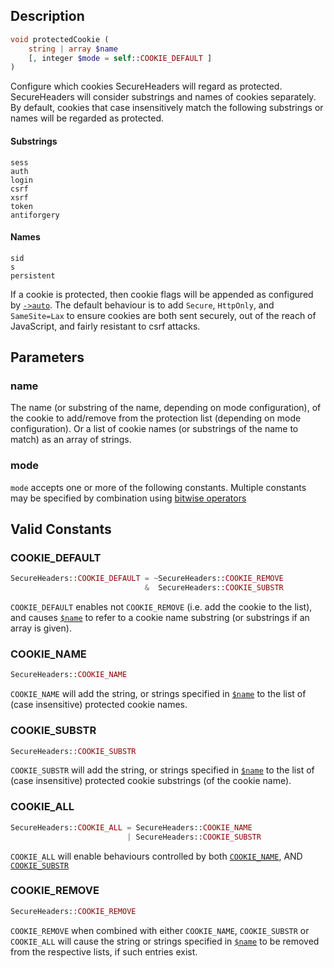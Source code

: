 ## Description
```php
void protectedCookie (
    string | array $name 
    [, integer $mode = self::COOKIE_DEFAULT ] 
)
```

Configure which cookies SecureHeaders will regard as protected.
SecureHeaders will consider substrings and names of cookies separately.
By default, cookies that case insensitively match the following
substrings or names will be regarded as protected.

#### Substrings
```
sess
auth
login
csrf
xsrf
token
antiforgery
```

#### Names
```
sid
s
persistent
```

If a cookie is protected, then cookie flags will be appended as
configured by [`->auto`](auto). The default behaviour is to add `Secure`,
`HttpOnly`, and `SameSite=Lax` to ensure cookies are both sent securely,
out of the reach of JavaScript, and fairly resistant to csrf attacks.

## Parameters
### name
The name (or substring of the name, depending on mode configuration),
 of the cookie to add/remove from the protection list (depending on mode
 configuration). Or a list of cookie names (or substrings of the name to
 match) as an array of strings.

### mode
`mode` accepts one or more of the following constants. Multiple
  constants may be specified by combination using
 [bitwise operators](https://secure.php.net/manual/language.operators.bitwise.php)

## Valid Constants

### COOKIE_DEFAULT
```php
SecureHeaders::COOKIE_DEFAULT = ~SecureHeaders::COOKIE_REMOVE
                              &  SecureHeaders::COOKIE_SUBSTR
```
`COOKIE_DEFAULT` enables not `COOKIE_REMOVE` (i.e. add the cookie to the list), and causes [`$name`](#name) to refer to a cookie name substring (or substrings if an array is given).

### COOKIE_NAME
```php
SecureHeaders::COOKIE_NAME
```
`COOKIE_NAME` will add the string, or strings specified in [`$name`](#name) to the list of (case insensitive) protected cookie names.

### COOKIE_SUBSTR
```php
SecureHeaders::COOKIE_SUBSTR
```
`COOKIE_SUBSTR` will add the string, or strings specified in [`$name`](#name) to the list of (case insensitive) protected cookie substrings (of the cookie name).

### COOKIE_ALL
```php
SecureHeaders::COOKIE_ALL = SecureHeaders::COOKIE_NAME
                          | SecureHeaders::COOKIE_SUBSTR
```
`COOKIE_ALL` will enable behaviours controlled by both [`COOKIE_NAME`](#COOKIE_NAME), AND [`COOKIE_SUBSTR`](#COOKIE_SUBSTR)

### COOKIE_REMOVE
```php
SecureHeaders::COOKIE_REMOVE
```
`COOKIE_REMOVE` when combined with either `COOKIE_NAME`, `COOKIE_SUBSTR` or `COOKIE_ALL` will cause the string or strings specified in [`$name`](#name) to be removed from the respective lists, if such entries exist.
